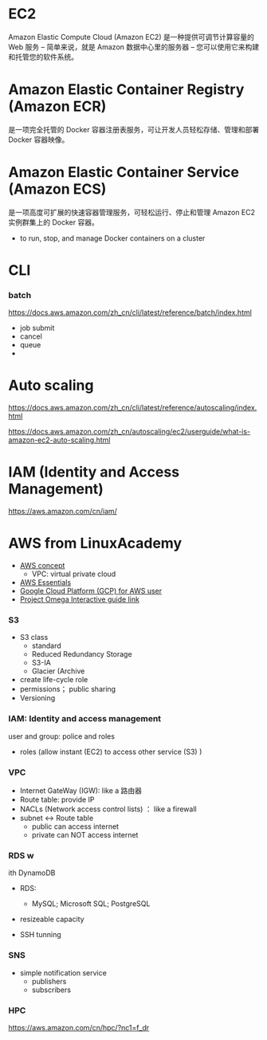 ﻿

# EC2

Amazon Elastic Compute Cloud (Amazon EC2) 是一种提供可调节计算容量的 Web 服务 – 简单来说，就是 Amazon 数据中心里的服务器 – 您可以使用它来构建和托管您的软件系统。



# Amazon Elastic Container Registry (Amazon ECR) 

是一项完全托管的 Docker 容器注册表服务，可让开发人员轻松存储、管理和部署 Docker 容器映像。



# Amazon Elastic Container Service (Amazon ECS)

 是一项高度可扩展的快速容器管理服务，可轻松运行、停止和管理 Amazon EC2 实例群集上的 Docker 容器。

- to run, stop, and manage Docker containers on a cluster



# CLI

### batch 

https://docs.aws.amazon.com/zh_cn/cli/latest/reference/batch/index.html

- job submit
- cancel
- queue
- 



# Auto scaling

https://docs.aws.amazon.com/zh_cn/cli/latest/reference/autoscaling/index.html

https://docs.aws.amazon.com/zh_cn/autoscaling/ec2/userguide/what-is-amazon-ec2-auto-scaling.html



# IAM (Identity and Access Management)

https://aws.amazon.com/cn/iam/





# AWS from LinuxAcademy

 * [AWS concept](https://www.youtube.com/watch?v=LKStwibxbR0&index=1&list=PLv2a_5pNAko2Jl4Ks7V428ttvy-Fj4NKU)
	 * VPC: virtual private cloud
 * [AWS Essentials](https://www.youtube.com/watch?v=BDBvHOaaKHo&list=PLv2a_5pNAko0Mijc6mnv04xeOut443Wnk)
 * [Google Cloud Platform (GCP) for AWS user](https://www.youtube.com/watch?v=IotvQOfdPnA&list=PLv2a_5pNAko1E-W-vjl9SSzDyOljP0-AX)
 * [Project Omega Interactive guide link](http://bit.ly/2guw5gY)




### S3 
* S3 class
	* standard
	* Reduced Redundancy Storage
	* S3-IA
	* Glacier (Archive
* create life-cycle role
* permissions； public sharing
* Versioning


### IAM: Identity and access management
user and group: police and roles
* roles (allow instant (EC2) to access other service (S3) )

### VPC
* Internet GateWay (IGW): like a 路由器
* Route table: provide IP
* NACLs (Network access control lists) ： like a firewall
* subnet <-> Route table
	* public can access internet
	* private can NOT access internet

### RDS w
ith DynamoDB
* RDS:
	* MySQL; Microsoft SQL; PostgreSQL 
* resizeable capacity

* SSH tunning

### SNS 
* simple notification service
	* publishers
	* subscribers

### HPC
https://aws.amazon.com/cn/hpc/?nc1=f_dr

